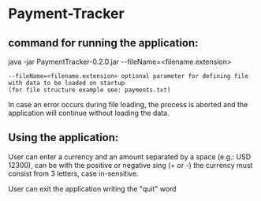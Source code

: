 # Payment-Tracker

command for running the application:
-------------------------------------
java -jar PaymentTracker-0.2.0.jar --fileName=<filename.extension>

	--fileName=<filename.extension> optional parameter for defining file with data to be loaded on startup
	(for file structure example see: payments.txt)
	
In case an error occurs during file loading, the process is aborted and the application will continue without loading the data.
	
Using the application:
----------------------
User can enter a currency and an amount separated by a space (e.g.: USD 12300), can be with the positive or negative sing (+ or -)
the currency must consist from 3 letters, case in-sensitive.

User can exit the application writing the "quit" word
